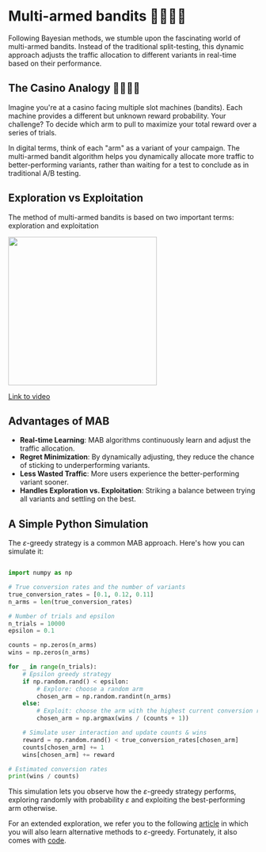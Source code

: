 # Multi-armed bandits 🎰🎰🎰🎰

Following Bayesian methods, we stumble upon the fascinating world of multi-armed bandits. Instead of the traditional split-testing, this dynamic approach adjusts the traffic allocation to different variants in real-time based on their performance.

## The Casino Analogy 🎰🎰🎰🎰

Imagine you're at a casino facing multiple slot machines (bandits). Each machine provides a different but unknown reward probability. Your challenge? To decide which arm to pull to maximize your total reward over a series of trials.

In digital terms, think of each "arm" as a variant of your campaign. The multi-armed bandit algorithm helps you dynamically allocate more traffic to better-performing variants, rather than waiting for a test to conclude as in traditional A/B testing.

## Exploration vs Exploitation

The method of multi-armed bandits is based on two important terms: exploration and exploitation

<img src="../images/e3L4VocZnnQsd.jpg" alt="" width="300" height="auto">

[Link to video](https://www.youtube.com/watch?v=e3L4VocZnnQ)


## Advantages of MAB

- **Real-time Learning**: MAB algorithms continuously learn and adjust the traffic allocation.
- **Regret Minimization**: By dynamically adjusting, they reduce the chance of sticking to underperforming variants.
- **Less Wasted Traffic**: More users experience the better-performing variant sooner.
- **Handles Exploration vs. Exploitation**: Striking a balance between trying all variants and settling on the best.

## A Simple Python Simulation

The $\varepsilon$-greedy strategy is a common MAB approach. Here's how you can simulate it:

```python

import numpy as np

# True conversion rates and the number of variants
true_conversion_rates = [0.1, 0.12, 0.11]
n_arms = len(true_conversion_rates)

# Number of trials and epsilon
n_trials = 10000
epsilon = 0.1

counts = np.zeros(n_arms)
wins = np.zeros(n_arms)

for _ in range(n_trials):
    # Epsilon greedy strategy
    if np.random.rand() < epsilon:
        # Explore: choose a random arm
        chosen_arm = np.random.randint(n_arms)
    else:
        # Exploit: choose the arm with the highest current conversion rate
        chosen_arm = np.argmax(wins / (counts + 1))

    # Simulate user interaction and update counts & wins
    reward = np.random.rand() < true_conversion_rates[chosen_arm]
    counts[chosen_arm] += 1
    wins[chosen_arm] += reward

# Estimated conversion rates
print(wins / counts)
```

This simulation lets you observe how the $\varepsilon$-greedy strategy performs, exploring randomly with probability $\varepsilon$ and exploiting the best-performing arm otherwise.

For an extended exploration, we refer you to the following [article](https://tech.clevertap.com/maximising-your-a-b-test-outcomes-with-multi-armed-bandits/) in which you will also learn alternative methods to $\varepsilon$-greedy. Fortunately, it also comes with [code](https://github.com/SidJain1412/MultiArmBanditExploration/blob/main/MultiArmedBanditExploration.ipynb).
